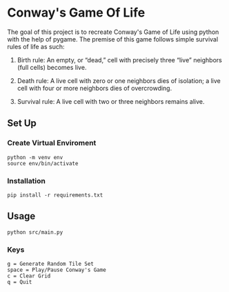 # Conway's Game Of Life

The goal of this project is to recreate Conway's Game of Life using python with the help of pygame. The premise of this game follows simple survival rules of life as such:

1) Birth rule: An empty, or “dead,” cell with precisely three “live” neighbors (full cells) becomes live.

2) Death rule: A live cell with zero or one neighbors dies of isolation; a live cell with four or more neighbors dies of overcrowding.

3) Survival rule: A live cell with two or three neighbors remains alive.

## Set Up

### Create Virtual Enviroment

```
python -m venv env
source env/bin/activate
```

### Installation

```
pip install -r requirements.txt
```

## Usage

```
python src/main.py
```

### Keys

```
g = Generate Random Tile Set
space = Play/Pause Conway's Game
c = Clear Grid
q = Quit
```
